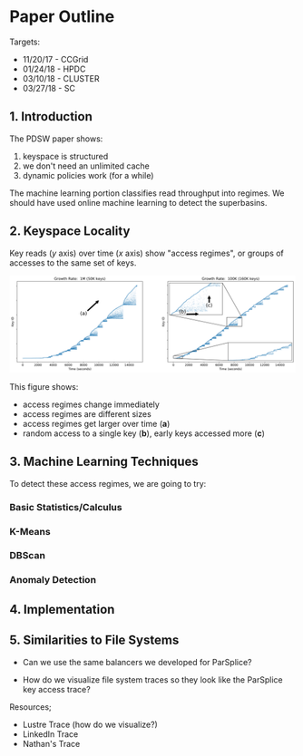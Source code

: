 # Paper Outline

Targets:
- 11/20/17 - CCGrid
- 01/24/18 - HPDC
- 03/10/18 - CLUSTER
- 03/27/18 - SC

## 1. Introduction
The PDSW paper shows:
1. keyspace is structured
2. we don't need an unlimited cache
3. dynamic policies work (for a while)

The machine learning portion classifies read throughput into regimes. We
should have used online machine learning to detect the superbasins.

## 2. Keyspace Locality

Key reads (*y* axis) over time (*x* axis) show "access regimes", or groups of
accesses to the same set of keys. 

![keyspace access][logo]

[logo]: ../experiments/keyspace-locality/viz/key-accesses.png

This figure shows:

- access regimes change immediately
- access regimes are different sizes
- access regimes get larger over time (**a**)
- random access to a single key (**b**), early keys accessed more (**c**)

## 3. Machine Learning Techniques

To detect these access regimes, we are going to try:
### Basic Statistics/Calculus
### K-Means
### DBScan
### Anomaly Detection

## 4. Implementation

## 5. Similarities to File Systems

- Can we use the same balancers we developed for ParSplice?

- How do we visualize file system traces so they look like the ParSplice key
  access trace?


Resources;
- Lustre Trace (how do we visualize?)
- LinkedIn Trace
- Nathan's Trace
